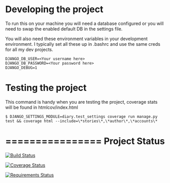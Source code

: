 # Developing the project

To run this on your machine you will need a database configured or you will need to swap the
enabled default DB in the settings file.

You will also need these environment variables in your development environment.
I typically set all these up in .bashrc and use the same creds for all my dev projects.

```
DJANGO_DB_USER=<Your username here>
DJANGO_DB_PASSWORD=<Your password here>
DJANGO_DEBUG=1
````


# Testing the project

This command is handy when you are testing the project, coverage stats will be found in
htmlcov/index.html

```
$ DJANGO_SETTINGS_MODULE=diary.test_settings coverage run manage.py test && coverage html --include=\*stories\*,\*author\*,\*accounts\*
```


================
Project Status
================

[![Build Status](https://travis-ci.org/mark0978/diaryoflife.svg?branch=master)](https://travis-ci.org/mark0978/diaryoflife)

[![Coverage Status](https://coveralls.io/repos/github/mark0978/diaryoflife/badge.svg?branch=master)](https://coveralls.io/github/mark0978/diaryoflife?branch=master)

[![Requirements Status](https://requires.io/github/mark0978/diaryoflife/requirements.svg?branch=travis)](https://requires.io/github/mark0978/diaryoflife/requirements/?branch=travis)
